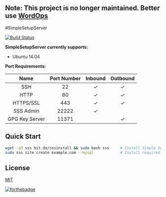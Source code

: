 ## Note: This project is no longer maintained. Better use [WordOps](https://wordops.net/)

#SimpleSetupServer

[![Build Status](https://travis-ci.org/serversetup/SetupServer.svg?branch=master)](https://travis-ci.org/serversetup/SetupServer)


**SimpleSetupServer currently supports:**
- Ubuntu 14.04


**Port Requirements:**

| Name  | Port Number | Inbound | Outbound  |
|:-----:|:-----------:|:-------:|:---------:|
|SSH    |22           | ✓       |✓          |
|HTTP    |80           | ✓       |✓          |
|HTTPS/SSL    |443           | ✓       |✓          |
|SSS Admin    |22222           | ✓       |          |
|GPG Key Server    |11371           |        |✓          |

## Quick Start

```bash
wget -qO sss bit.do/sssinstall && sudo bash sss     # Install Simple Setup Server
sudo sss site create example.com --mysql            # Install required packages & setup example.com
```

## License
[MIT](http://opensource.org/licenses/MIT)

[![forthebadge](http://forthebadge.com/images/badges/made-with-crayons.svg)](http://forthebadge.com)

